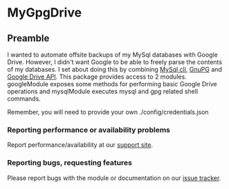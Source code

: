 # MyGpgDrive

## Preamble
I wanted to automate offsite backups of my MySql databases with Google Drive. However, I didn't want Google to be able to freely parse the contents of my databases. I set about doing this by combining [MySql cli](https://www.mysql.com/), [GnuPG](https://gnupg.org/) and [Google Drive API](https://developers.google.com/drive).
This package provides access to 2 modules. googleModule exposes some methods for performing basic Google Drive operations and mysqlModule executes mysql and gpg related shell commands.

Remember, you will need to provide your own ./config/credentials.json

### Reporting performance or availability problems

Report performance/availability at our [support site](mailto:j.watson@outlawdesigns.io).

### Reporting bugs, requesting features

Please report bugs with the module or documentation on our [issue tracker]().
